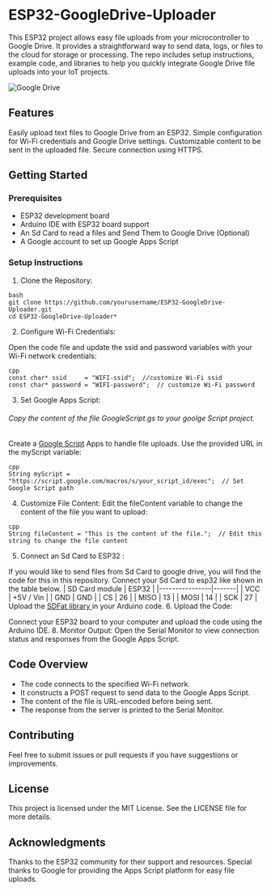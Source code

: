# ESP32-GoogleDrive-Uploader
This ESP32 project allows easy file uploads from your microcontroller to Google Drive. It provides a straightforward way to send data, logs, or files to the cloud for storage or processing. The repo includes setup instructions, example code, and libraries to help you quickly integrate Google Drive file uploads into your IoT projects.

![Google Drive](https://www.numerama.com/wp-content/uploads/2024/03/google-drive.jpg)
## Features
Easily upload text files to Google Drive from an ESP32.
Simple configuration for Wi-Fi credentials and Google Drive settings.
Customizable content to be sent in the uploaded file.
Secure connection using HTTPS.
## Getting Started
### Prerequisites
*  ESP32 development board
* Arduino IDE with ESP32 board support
* An Sd Card to read a files and Send Them to Google Drive (Optional)
* A Google account to set up Google Apps Script

### Setup Instructions
 1. Clone the Repository:
````
bash
git clone https://github.com/yourusername/ESP32-GoogleDrive-Uploader.git
cd ESP32-GoogleDrive-Uploader*
````
 2. Configure Wi-Fi Credentials:

Open the code file and update the ssid and password variables with your Wi-Fi network credentials:
````
cpp
const char* ssid     = "WIFI-ssid";  //customize Wi-Fi ssid
const char* password = "WIFI-password";  // customize Wi-Fi password
````
 3. Set Google Apps Script:
###### Copy the content of the file GoogleScript.gs to your goolge Script project.
Create a [Google Script](https://script.google.com/home "Google Script Home") Apps to handle file uploads. Use the provided URL in the myScript variable:
````
cpp
String myScript = "https://script.google.com/macros/s/your_script_id/exec";  // Set Google Script path
````
 4. Customize File Content:
Edit the fileContent variable to change the content of the file you want to upload:
````
cpp
String fileContent = "This is the content of the file.";  // Edit this string to change the file content
````
 5. Connect an Sd Card to ESP32 :

If you would like to send files from Sd Card to google drive, you will find the code for this in this repository.
Connect your Sd Card to esp32 like shown in the table below.
| SD Card module | ESP32 |
|----------------|-------|
| VCC            | +5V / Vin |
| GND            | GND |
| CS             | 26 |
| MISO           | 13 |
| MOSI           | 14 |
| SCK            | 27 |
Upload the [ SDFat library ](https://github.com/greiman/SdFat") in your Arduino code.
 6. Upload the Code:
    
 Connect your ESP32 board to your computer and upload the code using the Arduino IDE.
 8. Monitor Output:
Open the Serial Monitor to view connection status and responses from the Google Apps Script.
## Code Overview
* The code connects to the specified Wi-Fi network.
* It constructs a POST request to send data to the Google Apps Script.
* The content of the file is URL-encoded before being sent.
* The response from the server is printed to the Serial Monitor.
## Contributing
Feel free to submit issues or pull requests if you have suggestions or improvements.
## License
This project is licensed under the MIT License. See the LICENSE file for more details.
## Acknowledgments
Thanks to the ESP32 community for their support and resources.
Special thanks to Google for providing the Apps Script platform for easy file uploads.
